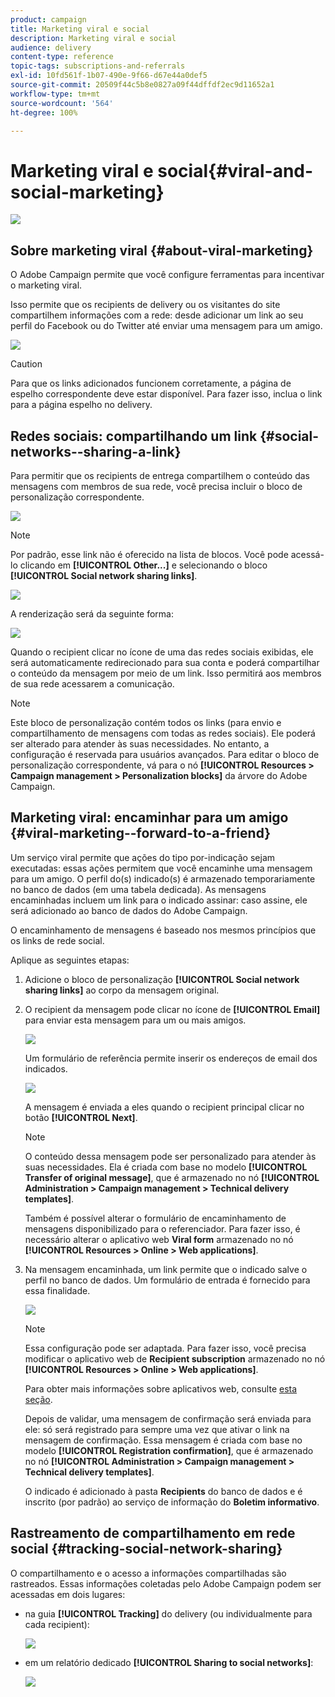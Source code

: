 ```yaml
---
product: campaign
title: Marketing viral e social
description: Marketing viral e social
audience: delivery
content-type: reference
topic-tags: subscriptions-and-referrals
exl-id: 10fd561f-1b07-490e-9f66-d67e44a0def5
source-git-commit: 20509f44c5b8e0827a09f44dffdf2ec9d11652a1
workflow-type: tm+mt
source-wordcount: '564'
ht-degree: 100%

---
```


# Marketing viral e social{#viral-and-social-marketing}

![](../../assets/common.svg)

## Sobre marketing viral {#about-viral-marketing}

O Adobe Campaign permite que você configure ferramentas para incentivar o marketing viral.

Isso permite que os recipients de delivery ou os visitantes do site compartilhem informações com a rede: desde adicionar um link ao seu perfil do Facebook ou do Twitter até enviar uma mensagem para um amigo.

![](assets/s_ncs_user_viral_icons.png)

>[!CAUTION]
>
>Para que os links adicionados funcionem corretamente, a página de espelho correspondente deve estar disponível. Para fazer isso, inclua o link para a página espelho no delivery.

## Redes sociais: compartilhando um link {#social-networks--sharing-a-link}

Para permitir que os recipients de entrega compartilhem o conteúdo das mensagens com membros de sua rede, você precisa incluir o bloco de personalização correspondente.

![](assets/s_ncs_user_viral_add_link.png)

>[!NOTE]
>
>Por padrão, esse link não é oferecido na lista de blocos. Você pode acessá-lo clicando em **[!UICONTROL Other...]** e selecionando o bloco **[!UICONTROL Social network sharing links]**. 

![](assets/s_ncs_user_viral_add_link_via_others.png)

A renderização será da seguinte forma:

![](assets/s_ncs_user_viral_add_link_rendering.png)

Quando o recipient clicar no ícone de uma das redes sociais exibidas, ele será automaticamente redirecionado para sua conta e poderá compartilhar o conteúdo da mensagem por meio de um link. Isso permitirá aos membros de sua rede acessarem a comunicação.

>[!NOTE]
>
>Este bloco de personalização contém todos os links (para envio e compartilhamento de mensagens com todas as redes sociais). Ele poderá ser alterado para atender às suas necessidades. No entanto, a configuração é reservada para usuários avançados. Para editar o bloco de personalização correspondente, vá para o nó **[!UICONTROL Resources > Campaign management > Personalization blocks]** da árvore do Adobe Campaign.

## Marketing viral: encaminhar para um amigo {#viral-marketing--forward-to-a-friend}

Um serviço viral permite que ações do tipo por-indicação sejam executadas: essas ações permitem que você encaminhe uma mensagem para um amigo. O perfil do(s) indicado(s) é armazenado temporariamente no banco de dados (em uma tabela dedicada). As mensagens encaminhadas incluem um link para o indicado assinar: caso assine, ele será adicionado ao banco de dados do Adobe Campaign.

O encaminhamento de mensagens é baseado nos mesmos princípios que os links de rede social.

Aplique as seguintes etapas:

1. Adicione o bloco de personalização **[!UICONTROL Social network sharing links]** ao corpo da mensagem original.
1. O recipient da mensagem pode clicar no ícone de **[!UICONTROL Email]** para enviar esta mensagem para um ou mais amigos.

   ![](assets/s_ncs_user_viral_email_link.png)

   Um formulário de referência permite inserir os endereços de email dos indicados.

   ![](assets/s_ncs_user_viral_email_msg.png)

   A mensagem é enviada a eles quando o recipient principal clicar no botão **[!UICONTROL Next]**.

   >[!NOTE]
   >
   >O conteúdo dessa mensagem pode ser personalizado para atender às suas necessidades. Ela é criada com base no modelo **[!UICONTROL Transfer of original message]**, que é armazenado no nó **[!UICONTROL Administration > Campaign management > Technical delivery templates]**.
   >
   >Também é possível alterar o formulário de encaminhamento de mensagens disponibilizado para o referenciador. Para fazer isso, é necessário alterar o aplicativo web **Viral form** armazenado no nó **[!UICONTROL Resources > Online > Web applications]**.

1. Na mensagem encaminhada, um link permite que o indicado salve o perfil no banco de dados. Um formulário de entrada é fornecido para essa finalidade.

   ![](assets/s_ncs_user_viral_create_account_form.png)

   >[!NOTE]
   >
   >Essa configuração pode ser adaptada. Para fazer isso, você precisa modificar o aplicativo web de **Recipient subscription** armazenado no nó **[!UICONTROL Resources > Online > Web applications]**.
   >
   >Para obter mais informações sobre aplicativos web, consulte [esta seção](../../web/using/about-web-applications.md).

   Depois de validar, uma mensagem de confirmação será enviada para ele: só será registrado para sempre uma vez que ativar o link na mensagem de confirmação. Essa mensagem é criada com base no modelo **[!UICONTROL Registration confirmation]**, que é armazenado no nó **[!UICONTROL Administration > Campaign management > Technical delivery templates]**.

   O indicado é adicionado à pasta **Recipients** do banco de dados e é inscrito (por padrão) ao serviço de informação do **Boletim informativo**.

## Rastreamento de compartilhamento em rede social {#tracking-social-network-sharing}

O compartilhamento e o acesso a informações compartilhadas são rastreados. Essas informações coletadas pelo Adobe Campaign podem ser acessadas em dois lugares:

* na guia **[!UICONTROL Tracking]** do delivery (ou individualmente para cada recipient):

   ![](assets/s_ncs_user_network_del_tracking_tab.png)

* em um relatório dedicado **[!UICONTROL Sharing to social networks]**:

   ![](assets/s_ncs_user_viral_report.png)
